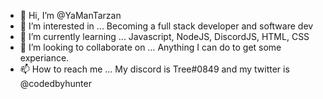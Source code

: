 - 👋 Hi, I’m @YaManTarzan
- 👀 I’m interested in ... Becoming a full stack developer and software dev
- 🌱 I’m currently learning ... Javascript, NodeJS, DiscordJS, HTML, CSS
- 💞️ I’m looking to collaborate on ... Anything I can do to get some experiance.
- 📫 How to reach me ... My discord is Tree#0849 and my twitter is @codedbyhunter

<!---
YaManTarzan/YaManTarzan is a ✨ special ✨ repository because its `README.md` (this file) appears on your GitHub profile.
You can click the Preview link to take a look at your changes.
--->
